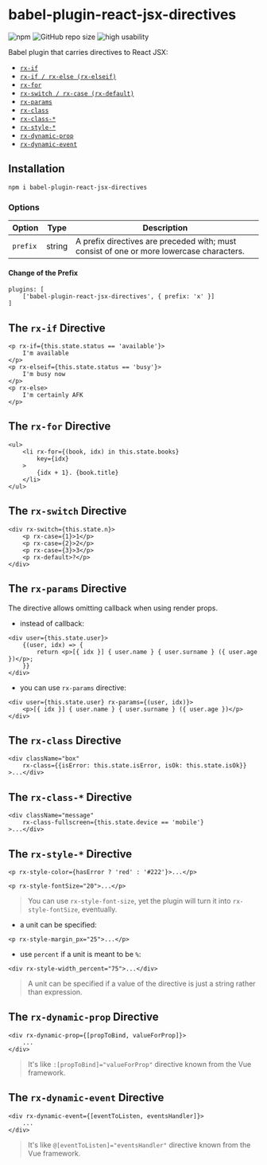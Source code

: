 # babel-plugin-react-jsx-directives

![npm](https://img.shields.io/npm/v/babel-plugin-react-jsx-directives)
![GitHub repo size](https://img.shields.io/github/repo-size/damianc/babel-plugin-react-jsx-directives)
![high usability](https://img.shields.io/badge/usability-%E2%98%85%20high-fa0)

Babel plugin that carries directives to React JSX:
* [`rx-if`](#the-rx-if-directive)
* [`rx-if / rx-else (rx-elseif)`](#the-rx-if-directive)
* [`rx-for`](#the-rx-for-directive)
* [`rx-switch / rx-case (rx-default)`](#the-rx-switch-directive)
* [`rx-params`](#the-rx-params-directive)
* [`rx-class`](#the-rx-class-directive)
* [`rx-class-*`](#the-rx-class--directive)
* [`rx-style-*`](#the-rx-style--directive)
* [`rx-dynamic-prop`](#the-rx-dynamic-prop-directive)
* [`rx-dynamic-event`](#the-rx-dynamic-event-directive)

## Installation

```
npm i babel-plugin-react-jsx-directives
```

### Options

| Option | Type | Description |
|--------|------|-------------|
| `prefix` | string | A prefix directives are preceded with; must consist of one or more lowercase characters. |

#### Change of the Prefix

```
plugins: [
	['babel-plugin-react-jsx-directives', { prefix: 'x' }]
]
```

## The `rx-if` Directive

```
<p rx-if={this.state.status == 'available'}>
	I'm available
</p>
<p rx-elseif={this.state.status == 'busy'}>
	I'm busy now
</p>
<p rx-else>
	I'm certainly AFK
</p>
```

## The `rx-for` Directive

```
<ul>
	<li rx-for={(book, idx) in this.state.books}
		key={idx}
	>
		{idx + 1}. {book.title}
	</li>
</ul>
```

## The `rx-switch` Directive

```
<div rx-switch={this.state.n}>
	<p rx-case={1}>1</p>
	<p rx-case={2}>2</p>
	<p rx-case={3}>3</p>
	<p rx-default>?</p>
</div>
```

## The `rx-params` Directive

The directive allows omitting callback when using render props.

* instead of callback:

```
<div user={this.state.user}>
	{(user, idx) => {
		return <p>[{ idx }] { user.name } { user.surname } ({ user.age })</p>;
	}}
</div>
```

* you can use `rx-params` directive:

```
<div user={this.state.user} rx-params={(user, idx)}>
	<p>[{ idx }] { user.name } { user.surname } ({ user.age })</p>
</div>
```

## The `rx-class` Directive

```
<div className="box"
	rx-class={{isError: this.state.isError, isOk: this.state.isOk}}
>...</div>
```

## The `rx-class-*` Directive

```
<div className="message"
	rx-class-fullscreen={this.state.device == 'mobile'}
>...</div>
```

## The `rx-style-*` Directive

```
<p rx-style-color={hasError ? 'red' : '#222'}>...</p>
```

```
<p rx-style-fontSize="20">...</p>
```

> You can use `rx-style-font-size`, yet the plugin will turn it into `rx-style-fontSize`, eventually.

* a unit can be specified:

```
<p rx-style-margin_px="25">...</p>
```

* use `percent` if a unit is meant to be `%`:

```
<div rx-style-width_percent="75">...</div>
```

> A unit can be specified if a value of the directive is just a string rather than expression.

## The `rx-dynamic-prop` Directive

```
<div rx-dynamic-prop={[propToBind, valueForProp]}>
	...
</div>
```

> It's like `:[propToBind]="valueForProp"` directive known from the Vue framework.

## The `rx-dynamic-event` Directive

```
<div rx-dynamic-event={[eventToListen, eventsHandler]}>
	...
</div>
```

> It's like `@[eventToListen]="eventsHandler"` directive known from the Vue framework.